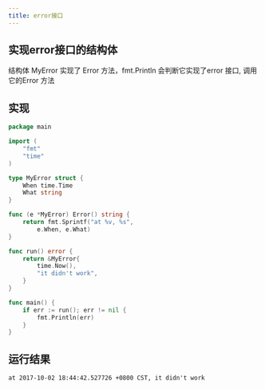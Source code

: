 ```yaml
---
title: error接口
---
```


## 实现error接口的结构体

结构体 MyError 实现了 Error 方法，fmt.Println 会判断它实现了error 接口, 调用它的Error 方法

## 实现

```go
package main

import (
	"fmt"
	"time"
)

type MyError struct {
	When time.Time
	What string
}

func (e *MyError) Error() string {
	return fmt.Sprintf("at %v, %s",
		e.When, e.What)
}

func run() error {
	return &MyError{
		time.Now(),
		"it didn't work",
	}
}

func main() {
	if err := run(); err != nil {
		fmt.Println(err)
	}
}
```

## 运行结果

```
at 2017-10-02 18:44:42.527726 +0800 CST, it didn't work
```
